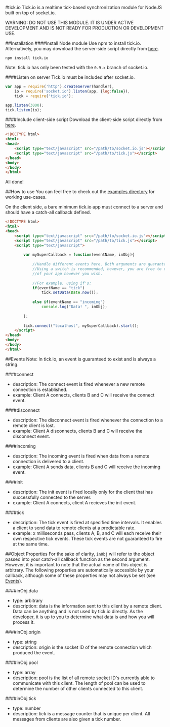 #tick.io
Tick.io is a realtime tick-based synchronization module for NodeJS built on top of socket.io.

WARNING: DO NOT USE THIS MODULE. IT IS UNDER ACTIVE DEVELOPMENT AND IS NOT READY FOR PRODUCTION OR DEVELOPMENT USE.


##Installation
####Install Node module
Use npm to install tick.io. Alternatively, you may download the server-side script directly from [here](https://github.com/mickmuzac/tick.io/tree/master/server/lib).
```
npm install tick.io
```
Note: tick.io has only been tested with the `0.9.x` branch of socket.io.

####Listen on server
Tick.io must be included after socket.io.
```js
var app = require('http').createServer(handler),
    io = require('socket.io').listen(app, {log:false}),
	tick = require('tick.io');

app.listen(3000);
tick.listen(io);
```

####Include client-side script
Download the client-side script directly from [here](https://github.com/mickmuzac/tick.io/tree/master/client).
```html
<!DOCTYPE html>
<html>
<head>
	<script type="text/javascript" src="/path/to/socket.io.js"></script>
	<script type="text/javascript" src="/path/to/tick.js"></script>
</head>
<body>
</body>
</html>
```

All done!

##How to use
You can feel free to check out the [examples directory](https://github.com/mickmuzac/tick.io/tree/master/examples) for
working use-cases. 

On the client side, a bare minimum tick.io app must connect to a server and should have a catch-all callback defined.

```html
<!DOCTYPE html>
<html>
<head>
	<script type="text/javascript" src="/path/to/socket.io.js"></script>
	<script type="text/javascript" src="/path/to/tick.js"></script>
	<script type="text/javascript">
		
		var mySuperCallback = function(eventName, inObj){
		
			//Handle different events here. Both arguments are guaranteed to exist.
			//Using a switch is recommended, however, you are free to control the flow
			//of your app however you wish.
			
			//For example, using if's:
			if(eventName == "tick")
				tick.setData(Date.now());
				
			else if(eventName == "incoming")
				console.log("Data! ", inObj);
			
		};
		
		tick.connect("localhost", mySuperCallback).start();
	</script>
</head>
<body>
</body>
</html>
```

##Events
Note: In tick.io, an event is guaranteed to exist and is always a string.


####connect
* description: The connect event is fired whenever a new remote connection is established. 
* example: Client A connects, clients B and C will receive the connect event.

####disconnect
* description: The disconnect event is fired whenever the connection to a remote client is lost.
* example: Client A disconnects, clients B and C will receive the disconnect event.

####incoming
* description: The incoming event is fired when data from a remote connection is delivered to a client.
* example: Client A sends data, clients B and C will receive the incoming event.

####init				
* description: The init event is fired locally only for the client that has successfully connected to the server. 
* example: Client A connects, client A recieves the init event.

####tick
* description: The tick event is fired at specified time intervals. It enables a client to send data to remote clients at a predictable
rate.
* example: x milliseconds pass, clients A, B, and C will each receive their own respective tick events. These tick events 
are not guaranteed to fire at the same time.

##Object Properties
For the sake of clarity, `inObj` will refer to the object passed into your catch-all callback function as the second
argument. However, it is important to note that the actual name of this object is arbitrary. The following properties
are automatically accessible by your callback, although some of these properties may not always be set (see [Events](#events)).

####inObj.data
* type: arbitrary
* description: data is the information sent to this client by a remote client. Data can be anything and is
not used by tick.io directly. As the developer, it is up to you to determine what data is and how you will process it.

####inObj.origin

* type: string
* description: origin is the socket ID of the remote connection which produced the event.


####inObj.pool

* type: array
* description: pool is the list of all remote socket ID's currently able to communicate with this client. 
The length of pool can be used to determine the number of other clients connected to this client.

####inObj.tick

* type: number
* description: tick is a message counter that is unique per client. All messages from clients are also given
a tick number.
